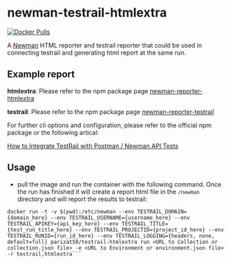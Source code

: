 # newman-testrail-htmlextra


[![Docker Pulls](https://img.shields.io/docker/pulls/parizat58/testrail-htmlextra?style=flat-square)](https://hub.docker.com/r/parizat58/testrail-htmlextra)


A [Newman](https://github.com/postmanlabs/newman) HTML reporter and testrail reporter that could be used in connecting testrail and generating html report at the same run. 

## Example report
**htmlextra**: Please refer to the npm package page [newman-reporter-htmlextra](https://www.npmjs.com/package/newman-reporter-htmlextra)

**testrail**: Please refer to the npm package page [newman-reporter-testrail](https://www.npmjs.com/package/newman-reporter-testrail)

For further cli options and configuration, please refer to the official npm package or the following artical:

[How to Integrate TestRail with Postman / Newman API Tests](https://medium.com/apis-with-valentine/how-to-integrate-testrail-with-postman-newman-api-tests-cc0380998d04)


## Usage
- pull the image and run the container with the following command. Once the run has finished it will create a report html file in the `/newman` directory and will report the results to testrail:

```console
docker run -t -v $(pwd):/etc/newman --env TESTRAIL_DOMAIN={domain_here} --env TESTRAIL_USERNAME={username_here} --env TESTRAIL_APIKEY={api_key_here} --env TESTRAIL_TITLE={test_run_title_here} --env TESTRAIL_PROJECTID={project_id_here} --env TESTRAIL_RUNID={run_id_here} --env TESTRAIL_LOGGING={headers, none, default=full} parizat58/testrail-htmlextra run <URL to Collection or collection.json file> -e <URL to Environment or environment.json file> -r testrail,htmlextra```
